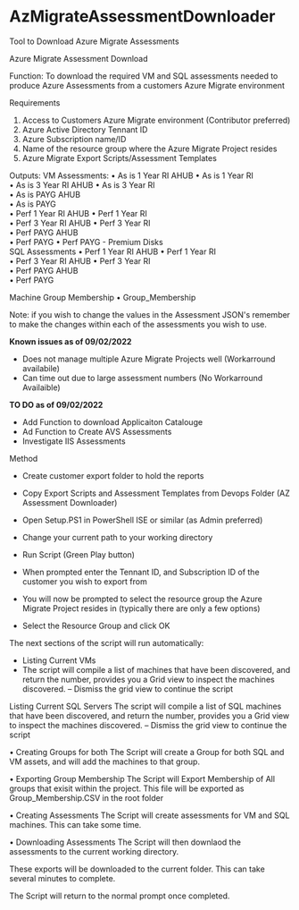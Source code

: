 # AzMigrateAssessmentDownloader
Tool to Download Azure Migrate Assessments

Azure Migrate Assessment Download

Function:
To download the required VM and SQL assessments needed to produce Azure Assessments from a customers Azure Migrate environment

Requirements
1.	Access to Customers Azure Migrate environment (Contributor preferred)
2.	Azure Active Directory Tennant ID
3.	Azure Subscription name/ID
4.	Name of the resource group where the Azure Migrate Project resides
5.	Azure Migrate Export Scripts/Assessment Templates

Outputs:
VM Assessments:
•	As is 1 Year RI AHUB
•	As is 1 Year RI     
•	As is 3 Year RI AHUB
•	As is 3 Year RI     
•	As is PAYG AHUB     
•	As is PAYG          
•	Perf 1 Year RI AHUB 
•	Perf 1 Year RI      
•	Perf 3 Year RI AHUB 
•	Perf 3 Year RI      
•	Perf PAYG AHUB      
•	Perf PAYG
•	Perf PAYG - Premium Disks         
SQL Assessments
•	Perf 1 Year RI AHUB 
•	Perf 1 Year RI      
•	Perf 3 Year RI AHUB 
•	Perf 3 Year RI      
•	Perf PAYG AHUB      
•	Perf PAYG   

Machine Group Membership
•    Group_Membership

Note: if you wish to change the values in the Assessment JSON's remember to make the changes within each of the assessments you wish to use.


**Known issues as of 09/02/2022**

- Does not manage multiple Azure Migrate Projects well (Workarround availabile)
- Can time out due to large assessment numbers (No Workarround Availaible)

**TO DO as of 09/02/2022**
- Add Function to download Applicaiton Catalouge
- Ad Function to Create AVS Assessments
- Investigate IIS Assessments

Method 

- Create customer export folder to hold the reports
- Copy Export Scripts and Assessment Templates from Devops Folder (AZ Assessment Downloader)

- Open Setup.PS1 in PowerShell ISE or similar  (as Admin preferred)
- Change your current path to your working directory
- Run Script (Green Play button)
- When prompted enter the Tennant ID, and Subscription ID of the customer you wish to export from
- You will now be prompted to select the resource group the Azure Migrate Project resides in (typically there are only a few options)
- Select the Resource Group and click OK

The next sections of the script will run automatically:
- Listing Current VMs
- The script will compile a list of machines that have been discovered, and return the number, provides you a Grid view to inspect the machines discovered. – Dismiss the grid view to continue the script

Listing Current SQL Servers
The script will compile a list of SQL machines that have been discovered, and return the number, provides you a Grid view to inspect the machines discovered. – Dismiss the grid view to continue the script

•	Creating Groups for both
The Script will create a Group for both SQL and VM assets, and will add the machines to that group.

•	Exporting Group Membership
The Script will Export Membership of All groups that exisit within the project. This file will be exported as Group_Membership.CSV in the root folder


•	Creating Assessments
The Script will create assessments for VM and SQL machines. This can take some time.

•	Downloading Assessments
The Script will then downlaod the assessments to the current working directory.

These exports will be downloaded to the current folder. This can take several minutes to complete.

The Script will return to the normal prompt once completed.
